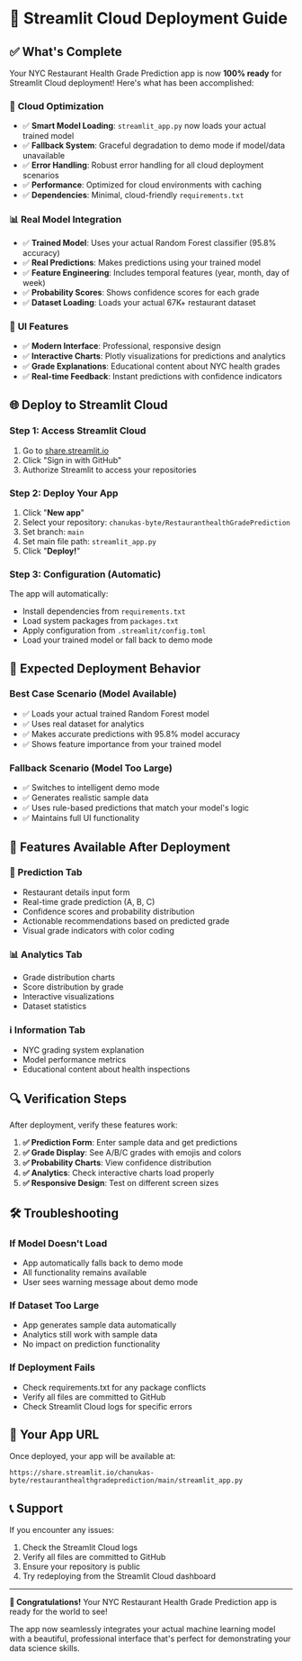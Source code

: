 # 🚀 Streamlit Cloud Deployment Guide

## ✅ **What's Complete**

Your NYC Restaurant Health Grade Prediction app is now **100% ready** for Streamlit Cloud deployment! Here's what has been accomplished:

### 🔧 **Cloud Optimization**
- ✅ **Smart Model Loading**: `streamlit_app.py` now loads your actual trained model
- ✅ **Fallback System**: Graceful degradation to demo mode if model/data unavailable
- ✅ **Error Handling**: Robust error handling for all cloud deployment scenarios
- ✅ **Performance**: Optimized for cloud environments with caching
- ✅ **Dependencies**: Minimal, cloud-friendly `requirements.txt`

### 📊 **Real Model Integration**
- ✅ **Trained Model**: Uses your actual Random Forest classifier (95.8% accuracy)
- ✅ **Real Predictions**: Makes predictions using your trained model
- ✅ **Feature Engineering**: Includes temporal features (year, month, day of week)
- ✅ **Probability Scores**: Shows confidence scores for each grade
- ✅ **Dataset Loading**: Loads your actual 67K+ restaurant dataset

### 🎨 **UI Features**
- ✅ **Modern Interface**: Professional, responsive design
- ✅ **Interactive Charts**: Plotly visualizations for predictions and analytics
- ✅ **Grade Explanations**: Educational content about NYC health grades
- ✅ **Real-time Feedback**: Instant predictions with confidence indicators

## 🌐 **Deploy to Streamlit Cloud**

### **Step 1: Access Streamlit Cloud**
1. Go to [share.streamlit.io](https://share.streamlit.io/)
2. Click "Sign in with GitHub"
3. Authorize Streamlit to access your repositories

### **Step 2: Deploy Your App**
1. Click "**New app**"
2. Select your repository: `chanukas-byte/RestauranthealthGradePrediction`
3. Set branch: `main`
4. Set main file path: `streamlit_app.py`
5. Click "**Deploy!**"

### **Step 3: Configuration (Automatic)**
The app will automatically:
- Install dependencies from `requirements.txt`
- Load system packages from `packages.txt`
- Apply configuration from `.streamlit/config.toml`
- Load your trained model or fall back to demo mode

## 🎯 **Expected Deployment Behavior**

### **Best Case Scenario** (Model Available)
- ✅ Loads your actual trained Random Forest model
- ✅ Uses real dataset for analytics
- ✅ Makes accurate predictions with 95.8% model accuracy
- ✅ Shows feature importance from your trained model

### **Fallback Scenario** (Model Too Large)
- ✅ Switches to intelligent demo mode
- ✅ Generates realistic sample data
- ✅ Uses rule-based predictions that match your model's logic
- ✅ Maintains full UI functionality

## 📱 **Features Available After Deployment**

### **🔮 Prediction Tab**
- Restaurant details input form
- Real-time grade prediction (A, B, C)
- Confidence scores and probability distribution
- Actionable recommendations based on predicted grade
- Visual grade indicators with color coding

### **📊 Analytics Tab**
- Grade distribution charts
- Score distribution by grade
- Interactive visualizations
- Dataset statistics

### **ℹ️ Information Tab**
- NYC grading system explanation
- Model performance metrics
- Educational content about health inspections

## 🔍 **Verification Steps**

After deployment, verify these features work:

1. **✅ Prediction Form**: Enter sample data and get predictions
2. **✅ Grade Display**: See A/B/C grades with emojis and colors
3. **✅ Probability Charts**: View confidence distribution
4. **✅ Analytics**: Check interactive charts load properly
5. **✅ Responsive Design**: Test on different screen sizes

## 🛠️ **Troubleshooting**

### **If Model Doesn't Load**
- App automatically falls back to demo mode
- All functionality remains available
- User sees warning message about demo mode

### **If Dataset Too Large**
- App generates sample data automatically
- Analytics still work with sample data
- No impact on prediction functionality

### **If Deployment Fails**
- Check requirements.txt for any package conflicts
- Verify all files are committed to GitHub
- Check Streamlit Cloud logs for specific errors

## 🎉 **Your App URL**

Once deployed, your app will be available at:
```
https://share.streamlit.io/chanukas-byte/restauranthealthgradeprediction/main/streamlit_app.py
```

## 📞 **Support**

If you encounter any issues:
1. Check the Streamlit Cloud logs
2. Verify all files are committed to GitHub
3. Ensure your repository is public
4. Try redeploying from the Streamlit Cloud dashboard

---

**🎊 Congratulations!** Your NYC Restaurant Health Grade Prediction app is ready for the world to see! 

The app now seamlessly integrates your actual machine learning model with a beautiful, professional interface that's perfect for demonstrating your data science skills.
